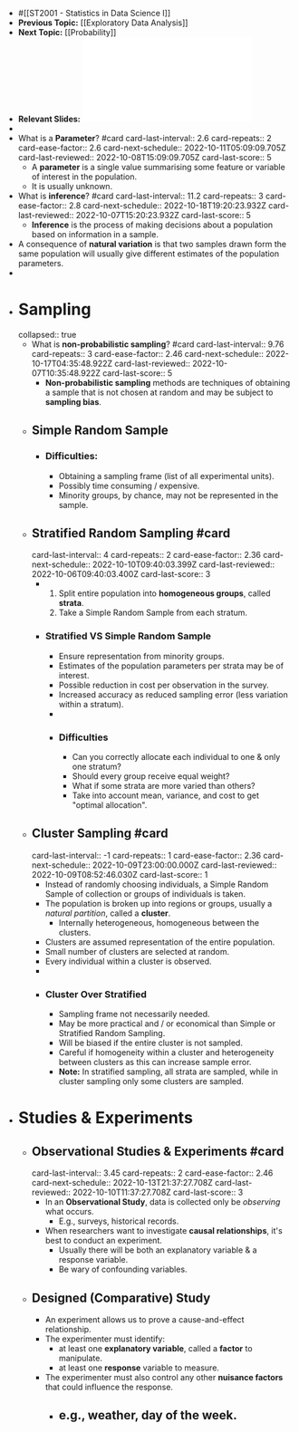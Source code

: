 - #[[ST2001 - Statistics in Data Science I]]
- **Previous Topic:** [[Exploratory Data Analysis]]
- **Next Topic:** [[Probability]]
- **Relevant Slides:** ![Topic 3 - Sampling.pdf](../assets/Topic_3_-_Sampling_1663599787566_0.pdf)
-
- What is a **Parameter**? #card
  card-last-interval:: 2.6
  card-repeats:: 2
  card-ease-factor:: 2.6
  card-next-schedule:: 2022-10-11T05:09:09.705Z
  card-last-reviewed:: 2022-10-08T15:09:09.705Z
  card-last-score:: 5
	- A **parameter** is a single value summarising some feature or variable of interest in the population.
	- It is usually unknown.
- What is **inference**? #card
  card-last-interval:: 11.2
  card-repeats:: 3
  card-ease-factor:: 2.8
  card-next-schedule:: 2022-10-18T19:20:23.932Z
  card-last-reviewed:: 2022-10-07T15:20:23.932Z
  card-last-score:: 5
	- **Inference** is the process of making decisions about a population based on information in a sample.
- A consequence of **natural variation** is that two samples drawn form the same population will usually give different estimates of the population parameters.
-
- # Sampling
  collapsed:: true
	- What is **non-probabilistic sampling**? #card
	  card-last-interval:: 9.76
	  card-repeats:: 3
	  card-ease-factor:: 2.46
	  card-next-schedule:: 2022-10-17T04:35:48.922Z
	  card-last-reviewed:: 2022-10-07T10:35:48.922Z
	  card-last-score:: 5
		- **Non-probabilistic sampling** methods are techniques of obtaining a sample that is not chosen at random and may be subject to **sampling bias**.
	- ## Simple Random Sample
		- ### Difficulties:
			- Obtaining a sampling frame (list of all experimental units).
			- Possibly time consuming / expensive.
			- Minority groups, by chance, may not be represented in the sample.
	- ## Stratified Random Sampling #card
	  card-last-interval:: 4
	  card-repeats:: 2
	  card-ease-factor:: 2.36
	  card-next-schedule:: 2022-10-10T09:40:03.399Z
	  card-last-reviewed:: 2022-10-06T09:40:03.400Z
	  card-last-score:: 3
		- 1. Split entire population into **homogeneous groups**, called **strata**.
		  2. Take a Simple Random Sample from each stratum.
		- ### Stratified VS Simple Random Sample
			- Ensure representation from minority groups.
			- Estimates of the population parameters per strata may be of interest.
			- Possible reduction in cost per observation in the survey.
			- Increased accuracy as reduced sampling error (less variation within a stratum).
			-
			- ### Difficulties
				- Can you correctly allocate each individual to one & only one stratum?
				- Should every group receive equal weight?
				- What if some strata are more varied than others?
				- Take into account mean, variance, and cost to get "optimal allocation".
	- ## Cluster Sampling #card
	  card-last-interval:: -1
	  card-repeats:: 1
	  card-ease-factor:: 2.36
	  card-next-schedule:: 2022-10-09T23:00:00.000Z
	  card-last-reviewed:: 2022-10-09T08:52:46.030Z
	  card-last-score:: 1
		- Instead of randomly choosing individuals, a Simple Random Sample of collection or groups of individuals is taken.
		- The population is broken up into regions or groups, usually a *natural partition*, called a **cluster**.
			- Internally heterogeneous, homogeneous between the clusters.
		- Clusters are assumed representation of the entire population.
		- Small number of clusters are selected at random.
		- Every individual within a cluster is observed.
		-
		- ### Cluster Over Stratified
			- Sampling frame not necessarily needed.
			- May be more practical and / or economical than Simple or Stratified Random Sampling.
			- Will be biased if the entire cluster is not sampled.
			- Careful if homogeneity within a cluster and heterogeneity between clusters as this can increase sample error.
			- **Note:** In stratified sampling, all strata are sampled, while in cluster sampling only some clusters are sampled.
- # Studies & Experiments
	- ## Observational Studies & Experiments #card
	  card-last-interval:: 3.45
	  card-repeats:: 2
	  card-ease-factor:: 2.46
	  card-next-schedule:: 2022-10-13T21:37:27.708Z
	  card-last-reviewed:: 2022-10-10T11:37:27.708Z
	  card-last-score:: 3
		- In an **Observational Study**, data is collected only be *observing* what occurs.
			- E.g., surveys, historical records.
		- When researchers want to investigate **causal relationships**, it's best to conduct an experiment.
			- Usually there will be both an explanatory variable & a response variable.
			- Be wary of confounding variables.
	- ## Designed (Comparative) Study
		- An experiment allows us to prove a cause-and-effect relationship.
		- The experimenter must identify:
			- at least one **explanatory variable**, called a **factor** to manipulate.
			- at least one **response** variable to measure.
		- The experimenter must also control any other **nuisance factors** that could influence the response.
			- e.g., weather, day of the week.
				-